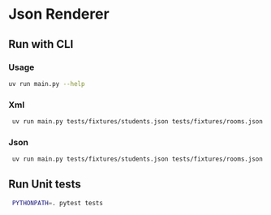# Json Renderer

## Run with CLI

### Usage
```sh
uv run main.py --help
```

### Xml
```sh
 uv run main.py tests/fixtures/students.json tests/fixtures/rooms.json --format xml > output.xml
```

### Json
```sh
 uv run main.py tests/fixtures/students.json tests/fixtures/rooms.json --format json> output.json
```

## Run Unit tests
```sh
 PYTHONPATH=. pytest tests
```
